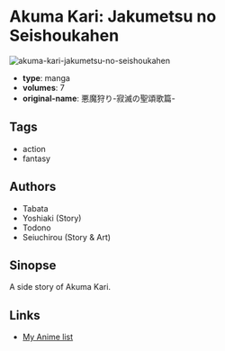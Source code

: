 # Akuma Kari: Jakumetsu no Seishoukahen

![akuma-kari-jakumetsu-no-seishoukahen](https://cdn.myanimelist.net/images/manga/2/201718.jpg)

-   **type**: manga
-   **volumes**: 7
-   **original-name**: 悪魔狩り-寂滅の聖頌歌篇-

## Tags

-   action
-   fantasy

## Authors

-   Tabata
-   Yoshiaki (Story)
-   Todono
-   Seiuchirou (Story & Art)

## Sinopse

A side story of Akuma Kari.

## Links

-   [My Anime list](https://myanimelist.net/manga/8062/Akuma_Kari__Jakumetsu_no_Seishoukahen)
